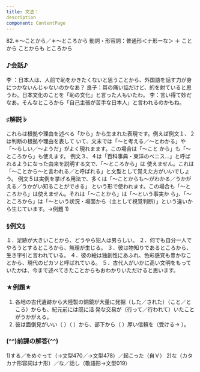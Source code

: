 ```yaml
---
title: 文法：
description
component: ContentPage
---
```



82.＊～ことから／＊～ところから
動詞・形容詞：普通形＜ナ形ーな＞ ＋ ことから
ことからも
ところから
### ♪会話♪
李 ：日本人は、人前で恥をかきたくないと思うことから、外国語を話す力が身につかないんじゃないのかなあ？ 良子：耳の痛い話だけど、的を射ていると思うわ。日本文化のことを「恥の文化」と言った人もいたわ。
李：言い得て妙だなあ。そんなところから「自己主張が苦手な日本人」と言われるのかもね。
### ♯解説♭
これらは根拠や理由を述べる「から」から生まれた表現です。例えば例文１、２は判断の根拠や理由を表して いて、文末では「～と考える／～とわかる」や「～らしい／～ようだ」がよく現れまます。この場合は「～こと から」も「～ところから」も使えます。
例文３、４は「百科事典・東洋のベニス…」と呼ばれるようになった由来を説明する文で、「～ところから」は 使えません。これは「～ことから～と言われる／と呼ばれる」と文型として覚えた方がいいでしょう。
例文５は実例を挙げる用法で、多くは「～ことからも～がわかる／うかがえる／うかがい知ることができる」 という形で使われます。この場合も「～ところから」は使えません。それは「～ことから」は「～という事実か ら」、「～ところから」は「～という状況・場面から（主として視覚判断）」という違いから生じています。→例題
1)
### §例文§
１．足跡が大きいことから、どうやら犯人は男らしい。
２．何でも自分一人でやろうとするところから、無理が生じる。
３．彼は物知りであるところから、生き字引と言われている。
４．彼の絵は独創性にあふれ、色彩感覚も豊かなことから、現代のピカソと呼ばれている。
５．古代人がいかに高い文明をもっていたかは、今まで述べてきたことからもおわかりいただけると思います。
### ★例題★
1) 各地の古代遺跡から大陸製の銅鏡が大量に発掘（した／された）（こと／ところ）からも、紀元前には既に活
発な交易が（行って／行われて）いたことがうかがえる。  
2) 彼は面倒見がいい（ ）（ ）から、部下から（ ）厚い信頼を（受ける→ ）。
### (^^)前課の解答(^^)
1)する／をめぐって（→文型470／→文型478）／起こった（自Ｖ）
2)な（カタカナ形容詞はナ形）／な／話し（敬語形→文型019）

